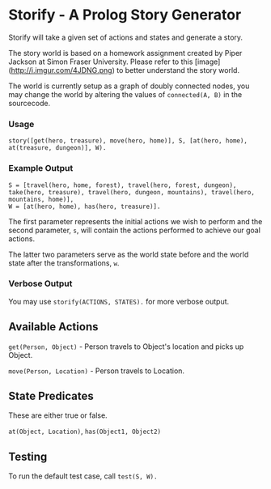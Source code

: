 Storify - A Prolog Story Generator
==================================

Storify will take a given set of actions and states and generate a story.

The story world is based on a homework assignment created by Piper Jackson at Simon Fraser University. Please refer to this [image] (http://i.imgur.com/4JDNG.png) to better understand the story world.

The world is currently setup as a graph of doubly connected nodes, you may change the world by altering the values of `connected(A, B)` in the sourcecode.

### Usage
    story([get(hero, treasure), move(hero, home)], S, [at(hero, home), at(treasure, dungeon)], W).

### Example Output
    S = [travel(hero, home, forest), travel(hero, forest, dungeon), take(hero, treasure), travel(hero, dungeon, mountains), travel(hero, mountains, home)],
    W = [at(hero, home), has(hero, treasure)].


The first parameter represents the initial actions we wish to perform and the second parameter, `s`, will contain the actions performed to achieve our goal actions.

The latter two parameters serve as the world state before and the world state after the transformations, `w`.

### Verbose Output
You may use `storify(ACTIONS, STATES).` for more verbose output.

Available Actions
----------------
`get(Person, Object)` - Person travels to Object's location and picks up Object.

`move(Person, Location)` - Person travels to Location.

State Predicates
----------------
These are either true or false.

`at(Object, Location)`, `has(Object1, Object2)`

Testing
-------
To run the default test case, call `test(S, W).`
